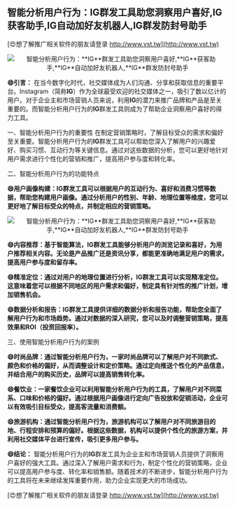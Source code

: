 ## **智能分析用户行为：**IG**群发工具助您洞察用户喜好,**IG**获客助手,**IG**自动加好友机器人,**IG**群发防封号助手**

[😍想了解推广相关软件的朋友请登录 http://www.vst.tw](http://www.vst.tw)

 <center><img src="https://vst.tw/MP4/tuiguang/png/0.png" alt="智能分析用户行为：**IG**群发工具助您洞察用户喜好,**IG**获客助手,**IG**自动加好友机器人,**IG**群发防封号助手"></center>

**😄引言：**
在当今数字化时代，社交媒体成为人们沟通、分享和获取信息的重要平台。Instagram（简称**IG**）作为全球最受欢迎的社交媒体之一，吸引了数以亿计的用户。对于企业主和市场营销人员来说，利用**IG**的潜力来推广品牌和产品是至关重要的。而智能分析用户行为的**IG**群发工具则成为了帮助企业洞察用户喜好的得力工具。

一、智能分析用户行为的重要性
在制定营销策略时，了解目标受众的需求和偏好至关重要。智能分析用户行为的**IG**群发工具可以帮助您深入了解用户的兴趣爱好、购买习惯、互动行为等关键信息。通过对这些数据的分析，您可以更好地针对用户需求进行个性化的营销和推广，提高用户参与度和转化率。

二、智能分析用户行为的功能特点

**😄用户画像构建：**IG**群发工具可以根据用户的互动行为、喜好和消费习惯等数据，帮助您构建用户画像。通过分析用户的性别、年龄、地理位置等维度，您可以更好地了解目标受众的特点，并制定相应的营销策略。**

 <center><img src="https://vst.tw/MP4/tuiguang/png/1.png" alt="智能分析用户行为：**IG**群发工具助您洞察用户喜好,**IG**获客助手,**IG**自动加好友机器人,**IG**群发防封号助手"></center>

**😄内容推荐：基于智能算法，**IG**群发工具能够分析用户的浏览记录和喜好，为用户推荐相关内容。无论是产品推广还是资讯分享，都能更准确地满足用户的需求，提高用户参与度和留存率。**

**😄精准定位：通过对用户的地理位置进行分析，**IG**群发工具可以实现精准定位。这意味着您可以根据不同地区的用户需求和偏好，制定具有针对性的推广计划，增加销售机会。**

**😄数据分析和报告：**IG**群发工具提供详细的数据分析和报告功能，帮助您全面了解用户行为和市场趋势。通过对数据的深入研究，您可以及时调整营销策略，提高效果和ROI（投资回报率）。**

三、使用智能分析用户行为的案例

**😄时尚品牌：通过智能分析用户行为，一家时尚品牌可以了解用户对不同款式、颜色和价格的偏好，从而调整设计和定价策略。通过定向推送个性化的产品信息，并结合用户的购买历史，品牌可以提高销售转化率。**

**😄餐饮业：一家餐饮企业可以利用智能分析用户行为的工具，了解用户对不同菜系、口味和价格的偏好。通过根据用户画像进行定向广告投放和促销活动，企业可以有效吸引目标受众，提高客流量和消费额。**

**😄旅游机构：通过智能分析用户行为，旅游机构可以了解用户对不同旅游目的地、行程安排和预算的偏好。根据这些数据，机构可以提供个性化的旅游方案，并利用社交媒体平台进行宣传，吸引更多用户参与。**

**😄结论：**
智能分析用户行为的**IG**群发工具为企业主和市场营销人员提供了洞察用户喜好的强大工具。通过深入了解用户需求和行为，制定个性化的营销策略，企业可以提高用户参与度、转化率和销售额。随着技术的不断进步，智能分析用户行为的工具将在未来继续发挥重要作用，助力企业实现更大的市场成功。

[😍想了解推广相关软件的朋友请登录 http://www.vst.tw](http://www.vst.tw)



